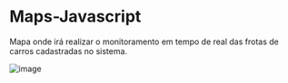 # Maps-Javascript

Mapa onde irá realizar o monitoramento em tempo de real das frotas de carros cadastradas no sistema.

![image](https://user-images.githubusercontent.com/60278232/145463628-efb74bd1-29b2-4a0c-8edc-13a14adb26c5.png)
